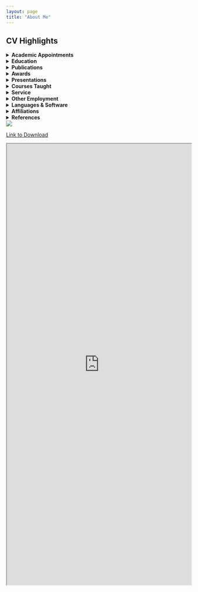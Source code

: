 ```yaml
---
layout: page
title: "About Me"
---
```




## CV Highlights

<details>
<summary><strong>Academic Appointments</strong></summary>

**Assistant Professor of History**, University of Arkansas at Little Rock, August 2018 – present.

</details>

<details>
<summary><strong>Education</strong></summary>

- **Ph.D., History**, Johns Hopkins University, 2018  
- **M.A., History**, Johns Hopkins University, 2013  
- **B.A. (Hons.), History & French**, Wesleyan University, 2010

</details>

<details>
<summary><strong>Publications</strong></summary>

**Journal Article (Peer Review)**  
- “The ‘Ambroise Affair’...” *French History* 32, no. 4 (2018): 493–510.

**Book Chapter (Peer Review)**  
- “‘Free and Naturalized Frenchwomen’...” In *Fertility, Family, and Social Welfare...* (Palgrave, 2023)

**Essay (Peer Review)**  
- “France and its Empire in the Indian Ocean” (with Blake Smith). *Oxford Bibliographies: Atlantic History* (2019)

**Book Chapters (Editorial Review)**  
- “Gender, Family, and Social Control...” In *Women in the Making of Mauritian History*, 2nd ed. (2023)  
- “‘A Thousand Prejudices’...” In *Une Amérique française*, (2015)

**Essays (Editorial Review)**  
- “Gender and Slavery in Global Contexts...” *Esclavages & post-esclavages* no. 9 (2024)  
- “Incertaines catégories raciales.” In *Colonisations. Notre histoire* (2023)  
- “Instructions du Ministère de la Marine...” *Outre-Mers* 103, no. 388–389 (2015)

**Public Scholarship (Editorial Review)**  
- “Looking for ‘Petit Jean’...” *64 Parishes* (2025) [Link](https://64parishes.org/looking-for-petit-jean)  
- “Furcy Madeleine and Abby Guy...” *Imaginaries* 14, no. 2 (2024) [Link](https://h-france.net/imaginaries/all-issues/volume-14-issue-2-summer-2024...)  
- *Slavery and Freedom: Journeys Across Time and Space* (co-author, 2024); *L’affaire Abby Guy* (co-translator, 2024) [Link](https://www.portail-esclavage-reunion.fr/dossiers-documentaires/laffaire-abby-guy...)  
- “Les esclaves vendus comme ‘biens nationaux’...” (2023) [Link](https://www.portail-esclavage-reunion.fr/documentaires/l-esclavage...)

**Editorial Work**  
- Co-editor (with Sarah Zimmerman), *Esclavages & post-esclavages* no. 9 (2024)

**Review Essays**  
- Review of *Malgaches et Vazaha à Tamatave*, *Politique africaine* 175–176 (2025)  
- Review of *Archipelago of Justice* by Laurie M. Wood. *H-France Forum* 17 (2022) [Link](https://h-france.net/h-france-forum-volume-17-2022/)

**Manuscripts in Preparation**  
- *Making Whiteness on La Réunion* (monograph)  
- “‘Mixed-Blood’ Empire...” (article, under review)  
- *Freedom Deferred* (edited source reader)  
- “Enslaved by the Church, Sold for the Republic” [Link](https://storymaps.arcgis.com/stories/68ea1822adba48acadb2848f40b29048)  
- “Arkansas Créole” [Link](https://arcg.is/1izPe01)

</details>

<details>
<summary><strong>Awards</strong></summary>

**Research Awards**  
- 2025 – Huntington Library Short-Term Fellowship  
- 2024 – ACLS Project Development Grant  
- 2023 – ASECS/Boston Athenaeum Fellowship  
- 2022 – Camargo Foundation Core Program Residency  
- 2021 – UA Little Rock Provost’s Grant (Research)  
- 2019 – G. Thomas Eisele Fellowship  
- 2017 – Doris G. Quinn Dissertation Completion Fellowship  
- 2017 – Singleton Center Dissertation Research Fellowship  
- 2016 – John Carter Brown Library Fellowship  
- 2014 – SSRC Mellon IDRF

**Teaching Awards**  
- 2024 – Online Teaching Excellence Award, UA Little Rock  
- 2023 – NEH Summer Institute Participant (Enslaved.org)  
- 2022 – Provost’s Grant for Excellence in Teaching  
- 2015 – Dean’s Teaching Fellowship, Johns Hopkins

</details>

<details>
<summary><strong>Presentations</strong></summary>

### Conferences

- **Jan. 2026** — “Creolizing Cultivation...” (AHA, Chicago, IL)  
- **May 2025** — “Race and Belonging at Sea...” (FCHS, Buffalo, NY)  
- **Apr. 2025** — “Mapping Creole Arkansas...” (WashU, St. Louis, MO)  
- **Mar. 2025** — “‘A Model, Virtuous, and Lucrative Slavery’...” (LHA, Baton Rouge, LA)  
- **Feb. 2025** — “The Catholic Church and Slavery...” (UNESCO, Univ. of Mauritius)  
- **Apr. 2024** — “Recruiting the ‘Restraint of Religion’...” (FEEGI, Providence, RI)  
- **Mar. 2024** — “Looking for Petit Jean...” (LHA, New Orleans, LA)  
- **June 2023** — “Gender, Family, and Social Control...” (Univ. Trier, Germany)  
- **June 2023** — “L’Église et l’esclavage...” (Univ. Bordeaux Montaigne, France)  
- **May 2023** — “‘Le Philantrope Jannou Vend Sa Femme\!’...” (FCHS, Martinique)  
- **Nov. 2022** — Roundtable: Digital Humanities and Empire (WSFH, Virtual)  
- **May 2022** — “‘Creoles Far from Our Land’...” (FCHS, Charleston, SC)  
- **Mar. 2022** — “‘Effacer le souvenir de leur état’...” (SFHS, Charlotte, NC)  
- *(...additional entries continue in full version)*

### Invited Talks

- **Sept. 2025** — “Race, Racialisation, and Enslavement...” (Amsterdam & Nijmegen, Virtual)  
- **Dec. 2024** — “Furcy Madeleine & Abby Guy...” (Musée de Villèle, Réunion)  
- **Apr. 2024** — “Rethinking the Legend of Petit Jean...” (UA Little Rock)  
- **Mar. 2024** — “Teaching with Collaborative Annotation” (ASU-Beebe)  
- **Feb. 2023** — “New England Merchant Families...” (Boston Athenaeum)  
- *(...additional entries continue in full version)*

### Guest Lectures

- **Mar. 2025** — “Historiography and Article Writing” (Morgan State, Virtual)  
- **Feb. 2021** — “Echoes of Haiti’s Revolution” (UALR, Virtual)  
- **Sept. 2020** — “Global Haitian Revolution” (Penn State, Virtual)  
- *(...additional entries continue in full version)*

</details>

<details>
<summary><strong>Courses Taught</strong></summary>

### Global History
- *History of Civilization II: World History Since 1500*  
- *The Haitian Revolution in World History*  
- *History of the Atlantic World*  
- *Revolutions in World History*  
- *Global Perspectives on Race*

### European History
- *Twentieth-Century Europe*  
- *Modern France from 1700*

### Methods
- *Historical Methods Seminar*  
- *The Historian's Craft*

</details>


<details>
<summary><strong>Service</strong></summary>

#### **Professional**
- Co-Chair (2024–present), Member (2024–2027), Committee on LGBTQ+ Status in the Profession, American Historical Association (AHA)  
- Chair, Research Travel Award Committee (2024–2025); Executive Board Member (2020–2024), Forum on Early-Modern Empires and Global Interactions (FEEGI)  
- Invited Participant, Book Manuscript Workshop, Stanford University (2020)  
- Book Manuscript Reader, *Cambridge University Press*  
- Article Manuscript Reviewer, *William & Mary Quarterly*

#### **Institutional**
- Undergraduate Advisor (2025–present)  
- Invited Member, Trojan Integrated Planning and Accreditation Committee, Office of the Provost, UA Little Rock (2024–2025)  
- Concurrent Enrollment Liaison, Department of History, UA Little Rock (2023–2025)  
- Chair (2024–2025), Member (2022–2024), Undergraduate Curriculum Committee, Department of History, UA Little Rock  
- Member, Online Campus Advisory Board (OCAB), UA Little Rock (2023–2025)  
- Moderator, Q&A Session with Guests of the Office of Alumni and Development, UA Little Rock (March 2024)  
- Member, Research and Creative Works Committee, UA Little Rock (2022–2023)  
- Member, Awards Committee, Gender Studies Program, UA Little Rock (2022)  
- Member, Undergraduate Curriculum Committee, College of Humanities, Arts, Social Sciences, and Education, UA Little Rock (2021–2022)  
- Workshop Facilitator & Steering Committee Member, Mobile Institute on Scientific Teaching (MIST), UA Little Rock (2021–2022)  
- Member, Tenure and Promotion Committee, Department of History, UA Little Rock (2020–2021)  
- Faculty Liaison, UA Little Rock History Club (2019–2021)

#### **Community**
- Member, Next Generation Advisory Committee, Arkansas Humanities Council (NEH Affiliate) (2022–2023)  
- Volunteer Judge, Central Arkansas History Day Competition (2019–2025)

</details>




<details>
<summary><strong>Other Employment</strong></summary>

- GIS Assistant, Johns Hopkins University  
- Docent and Translator, St. Mary’s Historic Site  
- Website Translator, EHESS, Paris

</details>

<details>
<summary><strong>Languages & Software</strong></summary>

#### **Languages**
- English: Native  
- French: Fluent  
- Portuguese: Intermediate  
- Réunionese Creole & Italian: Beginner

#### **Software (Teaching & Advising)**
- Blackboard (Classic and Ultra) – Learning Management System
- Workday Student – Academic advising and planning
- DegreeWorks – Academic advising and planning
- Google Suite – Collaborative productivity tools
- ESRI ArcGIS Online, Story Maps – Spatial data visualization, digital storytelling
- Exhibit.so – Exhibit curation using IIIF (International Image Interoperability Framework)
- Perusall – Collaborative annotation platform
- Transkribus – AI transcription of manuscript documents
- Voyant Tools, HathiTrust Analytics – Text mining and topic modeling

#### **Software (Research & Design)**
- Adobe Creative Suite (Rush, InDesign) – Multimedia design
- ArcGIS Pro (ESRI) – Spatial analysis and cartography
- QGIS – Open-source geospatial analysis
- SPSS – Statistical analysis
- Tropy – Archival image management
- Zotero – Bibliographic and citation management

</details>

<details>
<summary><strong>Affiliations</strong></summary>

- American Historical Association (AHA)  
- American Society for Eighteenth-Century Studies (ASECS)  
- Consortium on the Revolutionary Era (CRE)  
- Centre de Recherches sur les Sociétés de l’Océan Indien (CRESOI)  
- French Colonial Historical Society (FCHS)  
- Forum on Early-Modern Empires and Global Interactions (FEEGI)  
- Society for French Historical Studies (SFHS)  
- European History Section of the Southern Historical Association (SHA-EHS)  
- Western Society for French History (WSFH)

</details>



<details>
<summary><strong>References</strong></summary>

- **Dr. Sue Peabody** — Washington State University  
  [speabody@wsu.edu](mailto:speabody@wsu.edu)  
- **Dr. Barclay Key** — University of Arkansas at Little Rock  
  [btkey@ualr.edu](mailto:btkey@ualr.edu)  
- **Dr. Todd Shepard** — Johns Hopkins University  
  [tshep75@jhu.edu](mailto:tshep75@jhu.edu)

</details>

<img src="{{ site.baseurl }}/littlerock.gif">

[Link to Download](https://docs.google.com/document/d/10En4En17DeJadPC6YplzNeQgRdE76q0k/preview)  

<p><iframe style="width: 100%; height: 1200px;" src="https://docs.google.com/document/d/10En4En17DeJadPC6YplzNeQgRdE76q0k/preview"></iframe></p>
   

